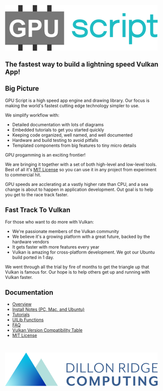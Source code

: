 <br>
<br>
<img src="Doc/images/GPUscript.png" width="500">

## The fastest way to build a lightning speed Vulkan App!


## **Big Picture**

GPU Script is a high speed app engine and drawing library. Our focus is making the world's fastest cutting edge technology simpler to use.

We simplify workflow with:  

  * Detailed documentation with lots of diagrams
  * Embedded tutorials to get you started quickly
  * Keeping code organized, well named, and well documented
  * Hardware and build testing to avoid pitfalls
  * Templated components from big features to tiny micro details

GPU progamming is an exciting frontier!

We are bringing it together with a set of both high-level and low-level tools.
Best of all it's [MIT License](LICENSE.txt) so you can use it in any project from experiment to commercial hit.

GPU speeds are acclerating at a vastly higher rate than CPU, and a sea change is about to happen in
application development.  Out goal is to help you get to the race track faster.



## **Fast Track To Vulkan**

For those who want to do more with Vulkan:

  * We're passionate members of the Vulkan community
  * We believe it's a growing platform with a great future, backed by the hardware vendors
  * It gets faster with more features every year
  * Vulkan is amazing for cross-platform development.  We got our Ubuntu build ported in 1 day.

We went through all the trial by fire of months to get the triangle up that Vulkan is famous for.
Our hope is to help others get up and running with Vulkan faster.


## **Documentation**

* [Overview](Doc/Code_Big_Picture_Diagram.pdf)
* [Install Notes (PC, Mac, and Ubuntu)](Doc/Install_Notes_Index.md)
* [Tutorials](Doc/Tutorials_Index.md)
* [UILib Functions](Doc/UILib_Starting_Functions.md)
* [FAQ](Doc/FAQ.md)
* [Vulkan Version Compatibility Table](Doc/Vulkan_Compatibility.md)
* [MIT License](LICENSE.txt)


<br><br>
<img src="Doc/images/DRComputing.png" width="500">
